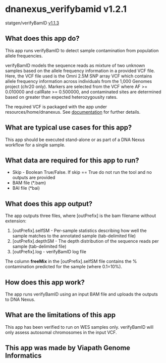 # dnanexus_verifybamid v1.2.1

statgen/verifyBamID [v1.1.3](https://github.com/statgen/verifyBamID/releases/tag/v1.1.3)

## What does this app do?

This app runs verifyBamID to detect sample contamination from population allele frequencies.

verifyBamID models the sequence reads as mixture of two unknown samples based on the allele frequency information in a provided VCF file. Here, the VCF file used is the Omni 2.5M SNP array VCF which contains allele frequency information across individuals from the 1,000 Genomes project (chr20 only). Markers are selected from the VCF where AF >= 0.010000 and callRate >= 0.500000, and contaminated sites are determined based on greater than expected heterozygousity rates.

The required VCF is packaged with the app under resources/home/dnanexus.
See [documentation](https://genome.sph.umich.edu/wiki/VerifyBamID) for further details.

## What are typical use cases for this app?

This app should be executed stand-alone or as part of a DNA Nexus workflow for a single sample.

## What data are required for this app to run?

* Skip - Boolean True/False. If skip == True do not run the tool and no outputs are provided
* BAM file (*.bam)
* BAI file (*bai)

## What does this app output?

The app outputs three files, where [outPrefix] is the bam filename without extension:

1. [outPrefix].selfSM - Per-sample statistics describing how well the sample matches to the annotated sample (tab-delimited file)
2. [outPrefix].depthSM - The depth distribution of the sequence reads per sample (tab-delimited file)
3. [outPrefix].log - verifyBamID log file

The column **freeMix** in the [outPrefix].selfSM file contains the % contamination predicted for the sample (where 0.1=10%).

## How does this app work?

The app runs verifyBamID using an input BAM file and uploads the outputs to DNA Nexus.

## What are the limitations of this app

This app has been verified to run on WES samples only.
verifyBamID will only assess autosomal chromosomes in the input VCF.

## This app was made by Viapath Genome Informatics
